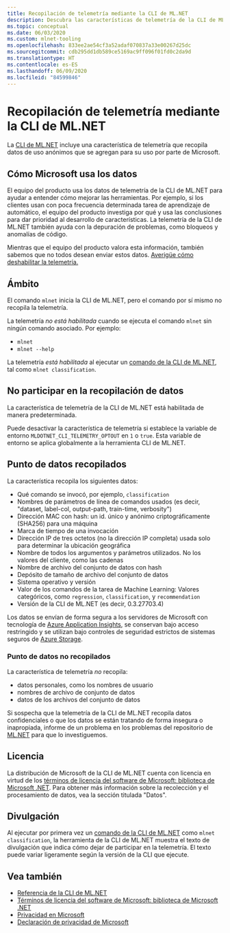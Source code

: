 ```yaml
---
title: Recopilación de telemetría mediante la CLI de ML.NET
description: Descubra las características de telemetría de la CLI de ML.NET que recopilan información de uso para el análisis, qué datos se recopilan y cómo deshabilitarlas. Además, encuentre vínculos al contrato de licencia de .NET, así como información sobre el cumplimiento de Microsoft del RGPD.
ms.topic: conceptual
ms.date: 06/03/2020
ms.custom: mlnet-tooling
ms.openlocfilehash: 833ee2ae54cf3a52adaf070837a33e00267d25dc
ms.sourcegitcommit: cdb295dd1db589ce5169ac9ff096f01fd0c2da9d
ms.translationtype: HT
ms.contentlocale: es-ES
ms.lasthandoff: 06/09/2020
ms.locfileid: "84599846"
---
```

# <a name="telemetry-collection-by-the-mlnet-cli"></a>Recopilación de telemetría mediante la CLI de ML.NET

La [CLI de ML.NET](https://aka.ms/mlnet-cli) incluye una característica de telemetría que recopila datos de uso anónimos que se agregan para su uso por parte de Microsoft.

## <a name="how-microsoft-uses-the-data"></a>Cómo Microsoft usa los datos

El equipo del producto usa los datos de telemetría de la CLI de ML.NET para ayudar a entender cómo mejorar las herramientas. Por ejemplo, si los clientes usan con poca frecuencia determinada tarea de aprendizaje de automático, el equipo del producto investiga por qué y usa las conclusiones para dar prioridad al desarrollo de características. La telemetría de la CLI de ML.NET también ayuda con la depuración de problemas, como bloqueos y anomalías de código.

Mientras que el equipo del producto valora esta información, también sabemos que no todos desean enviar estos datos. [Averigüe cómo deshabilitar la telemetría.](#opt-out-of-data-collection)

## <a name="scope"></a>Ámbito

El comando `mlnet` inicia la CLI de ML.NET, pero el comando por sí mismo no recopila la telemetría.

La telemetría *no está habilitada* cuando se ejecuta el comando `mlnet` sin ningún comando asociado. Por ejemplo:

- `mlnet`
- `mlnet --help`

La telemetría *está habilitada* al ejecutar un [comando de la CLI de ML.NET](../reference/ml-net-cli-reference.md), tal como `mlnet classification`.

## <a name="opt-out-of-data-collection"></a>No participar en la recopilación de datos

La característica de telemetría de la CLI de ML.NET está habilitada de manera predeterminada.

Puede desactivar la característica de telemetría si establece la variable de entorno `MLDOTNET_CLI_TELEMETRY_OPTOUT` en `1` o `true`. Esta variable de entorno se aplica globalmente a la herramienta CLI de ML.NET.

## <a name="data-points-collected"></a>Punto de datos recopilados

La característica recopila los siguientes datos:

- Qué comando se invocó, por ejemplo, `classification`
- Nombres de parámetros de línea de comandos usados (es decir, "dataset, label-col, output-path, train-time, verbosity")
- Dirección MAC con hash: un id. único y anónimo criptográficamente (SHA256) para una máquina
- Marca de tiempo de una invocación
- Dirección IP de tres octetos (no la dirección IP completa) usada solo para determinar la ubicación geográfica
- Nombre de todos los argumentos y parámetros utilizados. No los valores del cliente, como las cadenas
- Nombre de archivo del conjunto de datos con hash
- Depósito de tamaño de archivo del conjunto de datos
- Sistema operativo y versión
- Valor de los comandos de la tarea de Machine Learning: Valores categóricos, como `regression`, `classification`, y `recommendation`
- Versión de la CLI de ML.NET (es decir, 0.3.27703.4)

Los datos se envían de forma segura a los servidores de Microsoft con tecnología de [Azure Application Insights](https://azure.microsoft.com/services/application-insights/), se conservan bajo acceso restringido y se utilizan bajo controles de seguridad estrictos de sistemas seguros de [Azure Storage](https://azure.microsoft.com/services/storage/).

### <a name="data-points-not-collected"></a>Punto de datos no recopilados

La característica de telemetría *no* recopila:

- datos personales, como los nombres de usuario
- nombres de archivo de conjunto de datos
- datos de los archivos del conjunto de datos

Si sospecha que la telemetría de la CLI de ML.NET recopila datos confidenciales o que los datos se están tratando de forma insegura o inapropiada, informe de un problema en los problemas del repositorio de [ML.NET](https://github.com/dotnet/machinelearning) para que lo investiguemos.

## <a name="license"></a>Licencia

La distribución de Microsoft de la CLI de ML.NET cuenta con licencia en virtud de los [términos de licencia del software de Microsoft: biblioteca de Microsoft .NET](https://aka.ms/dotnet-core-eula). Para obtener más información sobre la recolección y el procesamiento de datos, vea la sección titulada "Datos".

## <a name="disclosure"></a>Divulgación

Al ejecutar por primera vez un [comando de la CLI de ML.NET](../reference/ml-net-cli-reference.md) como `mlnet classification`, la herramienta de la CLI de ML.NET muestra el texto de divulgación que indica cómo dejar de participar en la telemetría. El texto puede variar ligeramente según la versión de la CLI que ejecute.

## <a name="see-also"></a>Vea también

- [Referencia de la CLI de ML.NET](../reference/ml-net-cli-reference.md)
- [Términos de licencia del software de Microsoft: biblioteca de Microsoft .NET](https://aka.ms/dotnet-core-eula)
- [Privacidad en Microsoft](https://www.microsoft.com/trustcenter/privacy/)
- [Declaración de privacidad de Microsoft](https://privacy.microsoft.com/privacystatement)
